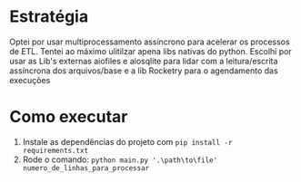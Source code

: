 # Estratégia
 Optei por usar multiprocessamento assíncrono para acelerar os processos de ETL.
 Tentei ao máximo ulitilzar apena libs nativas do python.
 Escolhi por usar as Lib's externas aiofiles e aiosqlite para lidar com a leitura/escrita assíncrona dos arquivos/base
 e a lib Rocketry para o agendamento das execuções

# Como executar

1. Instale as dependências do projeto com ````pip install -r requirements.txt````
2. Rode o comando: ````python main.py '.\path\to\file' numero_de_linhas_para_processar```` 

